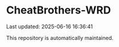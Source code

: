# CheatBrothers-WRD

Last updated: 2025-06-16 16:36:41

This repository is automatically maintained.
